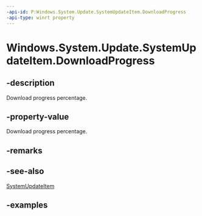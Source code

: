 ```yaml
---
-api-id: P:Windows.System.Update.SystemUpdateItem.DownloadProgress
-api-type: winrt property
---
```


<!-- Property syntax.
public double DownloadProgress { get; }
-->

# Windows.System.Update.SystemUpdateItem.DownloadProgress

## -description
Download progress percentage.

## -property-value
Download progress percentage.

## -remarks

## -see-also
[SystemUpdateItem](systemupdateitem.md)

## -examples

